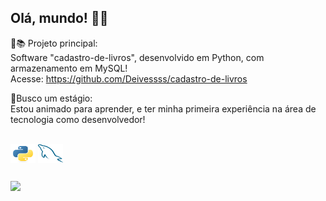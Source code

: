 ## Olá, mundo! 👨‍💻

<!--
**Deivessss/Deivessss** is a ✨ _special_ ✨ repository because its `README.md` (this file) appears on your GitHub profile.

Here are some ideas to get you started:

- 🔭 I’m currently working on ...
- 🌱 I’m currently learning ...
- 👯 I’m looking to collaborate on ...
- 🤔 I’m looking for help with ...
- 💬 Ask me about ...
- 📫 How to reach me: ...
- 😄 Pronouns: ...
- ⚡ Fun fact: ...
-->
📌📚 Projeto principal:  
Software "cadastro-de-livros", desenvolvido em Python, com armazenamento em MySQL!  
Acesse: https://github.com/Deivessss/cadastro-de-livros

💼Busco um estágio:  
Estou animado para aprender, e ter minha primeira experiência na área de tecnologia como desenvolvedor!
<div style="display: inline_block"><br>
  <img align="center" alt="Python" height="30" width="40" src="https://raw.githubusercontent.com/devicons/devicon/master/icons/python/python-original.svg">
  <img align="center" alt="MySQL" height="30" width="40" src="https://raw.githubusercontent.com/devicons/devicon/master/icons/mysql/mysql-original.svg">
</div>        

  ##

<div> 
  
  <a href="https://www.linkedin.com/in/davi-franklin-de-melo-aa67b933a/" target="_blank"><img src="https://img.shields.io/badge/-LinkedIn-%230077B5?style=for-the-badge&logo=linkedin&logoColor=white" target="_blank"></a> 
  
</div>
